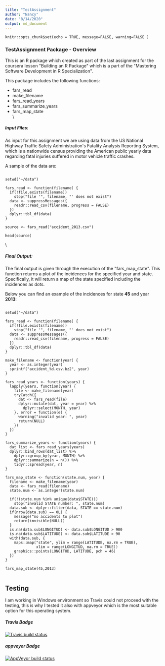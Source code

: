 ```yaml
---
title: "TestAssignment"
author: "Nancy"
date: "8/14/2020"
output: md_document
---
```


```{r setup, include=FALSE}
knitr::opts_chunk$set(echo = TRUE, message=FALSE, warning=FALSE )
```

### TestAssignment Package - Overview

This is an R package which created as part of the last assignment for the coursera lesson "Building an R Package" which is a part of the "Mastering Software Development in R Specialization". 

This package includes the following functions:

+ fars_read
+ make_filename
+ fars_read_years
+ fars_summarize_years
+ fars_map_state
\
\

##### **Input Files**: 

As input for this assignment we are using data from the US National Highway Traffic Safety Administration's Fatality Analysis Reporting System, which is a nationwide census providing the American public yearly data regarding fatal injuries suffered in motor vehicle traffic crashes. 

A sample of the data are:

```{r sample_of_source_data, echo=FALSE, results=TRUE}

setwd("~/data")

fars_read <- function(filename) {
  if(!file.exists(filename))
    stop("file '", filename, "' does not exist")
  data <- suppressMessages({
    readr::read_csv(filename, progress = FALSE)
  })
  dplyr::tbl_df(data)
}

source <- fars_read("accident_2013.csv")

head(source)

```
\

##### **Final Output**: 

The final output is given through the execution of the "fars_map_state". This function returns a plot of the incidences for the specified year and state. Specifically, it will return a map of the state specified including the incidences as dots.

Below you can find an example of the incidences for state **45** and year **2013**:

```{r sample_of_output, echo=FALSE, results=TRUE}

setwd("~/data")

fars_read <- function(filename) {
  if(!file.exists(filename))
    stop("file '", filename, "' does not exist")
  data <- suppressMessages({
    readr::read_csv(filename, progress = FALSE)
  })
  dplyr::tbl_df(data)
}

make_filename <- function(year) {
  year <- as.integer(year)
  sprintf("accident_%d.csv.bz2", year)
}

fars_read_years <- function(years) {
  lapply(years, function(year) {
    file <- make_filename(year)
    tryCatch({
      dat <- fars_read(file)
      dplyr::mutate(dat, year = year) %>%
        dplyr::select(MONTH, year)
    }, error = function(e) {
      warning("invalid year: ", year)
      return(NULL)
    })
  })
}

fars_summarize_years <- function(years) {
  dat_list <- fars_read_years(years)
  dplyr::bind_rows(dat_list) %>%
    dplyr::group_by(year, MONTH) %>%
    dplyr::summarize(n = n()) %>%
    tidyr::spread(year, n)
}

fars_map_state <- function(state.num, year) {
  filename <- make_filename(year)
  data <- fars_read(filename)
  state.num <- as.integer(state.num)

  if(!(state.num %in% unique(data$STATE)))
    stop("invalid STATE number: ", state.num)
  data.sub <- dplyr::filter(data, STATE == state.num)
  if(nrow(data.sub) == 0L) {
    message("no accidents to plot")
    return(invisible(NULL))
  }
  is.na(data.sub$LONGITUD) <- data.sub$LONGITUD > 900
  is.na(data.sub$LATITUDE) <- data.sub$LATITUDE > 90
  with(data.sub, {
    maps::map("state", ylim = range(LATITUDE, na.rm = TRUE),
              xlim = range(LONGITUD, na.rm = TRUE))
    graphics::points(LONGITUD, LATITUDE, pch = 46)
  })
}

fars_map_state(45,2013)


```


## Testing 

I am working in Windows environment so Travis could not proceed with the testing, this is why I tested it also with appveyor which is the most suitable option for this operating system. 


##### Travis Badge

<!-- badges: start -->
[![Travis build status](https://travis-ci.com/a-antonopoulou/TestAssignment.svg?branch=master)](https://travis-ci.org/github/a-antonopoulou/TestAssignment/builds/718049257)
<!-- badges: end -->



##### appveyor Badge

 <!-- badges: start -->
  [![AppVeyor build status](https://ci.appveyor.com/api/projects/status/github/a-antonopoulou/TestAssignment?branch=master&svg=true)](https://ci.appveyor.com/project/a-antonopoulou/TestAssignment)
  <!-- badges: end -->
  
